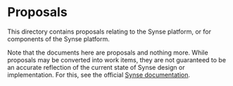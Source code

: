 # Proposals

This directory contains proposals relating to the Synse platform, or for components
of the Synse platform.

Note that the documents here are proposals and nothing more. While proposals may be
converted into work items, they are not guaranteed to be an accurate reflection of
the current state of Synse design or implementation. For this, see the official
[Synse documentation](https://synse.readthedocs.io/en/latest/).